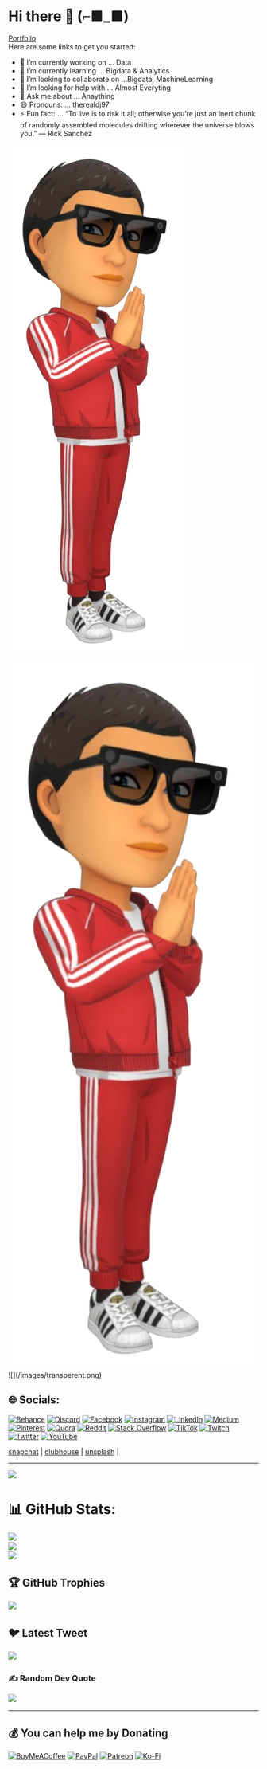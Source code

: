 # Hi there 👋 (⌐■_■)

[Portfolio](https://therealdj97.github.io/)\
Here are some links to get you started:

- 🔭 I’m currently working on ... Data
- 🌱 I’m currently learning ... Bigdata & Analytics
- 👯 I’m looking to collaborate on ...Bigdata, MachineLearning
- 🤔 I’m looking for help with ... Almost Everyting
- 💬 Ask me about ... Anaything
- 😄 Pronouns: ... therealdj97
- ⚡ Fun fact: ... “To live is to risk it all; otherwise you’re just an inert chunk of randomly assembled molecules drifting wherever the universe blows you.” — Rick Sanchez

<!-- ![img](transperent.png) -->

![Avatar](/images/transperent.png "therealdj97Avatar") 

<img src="/images/transperent.png" width="800" /> 
![](/images/transperent.png) 

## 🌐 Socials:

[![Behance](https://img.shields.io/badge/Behance-1769ff?logo=behance&logoColor=white)](https://behance.net/1) [![Discord](https://img.shields.io/badge/Discord-%237289DA.svg?logo=discord&logoColor=white)](https://discord.gg/2) [![Facebook](https://img.shields.io/badge/Facebook-%231877F2.svg?logo=Facebook&logoColor=white)](https://facebook.com/therealdj97) [![Instagram](https://img.shields.io/badge/Instagram-%23E4405F.svg?logo=Instagram&logoColor=white)](https://instagram.com/4) [![LinkedIn](https://img.shields.io/badge/LinkedIn-%230077B5.svg?logo=linkedin&logoColor=white)](https://linkedin.com/in/5) [![Medium](https://img.shields.io/badge/Medium-12100E?logo=medium&logoColor=white)](https://medium.com/@6) [![Pinterest](https://img.shields.io/badge/Pinterest-%23E60023.svg?logo=Pinterest&logoColor=white)](https://pinterest.com/therealdj97) [![Quora](https://img.shields.io/badge/Quora-%23B92B27.svg?logo=Quora&logoColor=white)](https://quora.com/profile/8) [![Reddit](https://img.shields.io/badge/Reddit-%23FF4500.svg?logo=Reddit&logoColor=white)](https://reddit.com/user/9) [![Stack Overflow](https://img.shields.io/badge/-Stackoverflow-FE7A16?logo=stack-overflow&logoColor=white)](https://stackoverflow.com/users/10) [![TikTok](https://img.shields.io/badge/TikTok-%23000000.svg?logo=TikTok&logoColor=white)](https://tiktok.com/@11) [![Twitch](https://img.shields.io/badge/Twitch-%239146FF.svg?logo=Twitch&logoColor=white)](https://twitch.tv/12) [![Twitter](https://img.shields.io/badge/Twitter-%231DA1F2.svg?logo=Twitter&logoColor=white)](https://twitter.com/13) [![YouTube](https://img.shields.io/badge/YouTube-%23FF0000.svg?logo=YouTube&logoColor=white)](https://youtube.com/c/DJ97Presents)

[snapchat](https://www.snapchat.com/add/therealdj97) |  [clubhouse](https://www.clubhouse.com/@therealdj97) | [unsplash](https://unsplash.com/@therealdj97) |

---

[![](https://visitcount.itsvg.in/api?id=therealdj97&icon=9&color=0)](https://visitcount.itsvg.in)

# 📊 GitHub Stats:
![](https://github-readme-stats.vercel.app/api?username=therealdj97&theme=dark&hide_border=false&include_all_commits=false&count_private=false)<br/>
![](https://github-readme-streak-stats.herokuapp.com/?user=therealdj97&theme=dark&hide_border=false)<br/>
![](https://github-readme-stats.vercel.app/api/top-langs/?username=therealdj97&theme=dark&hide_border=false&include_all_commits=false&count_private=false&layout=compact)

## 🏆 GitHub Trophies
![](https://github-profile-trophy.vercel.app/?username=therealdj97&theme=tokyonight&no-frame=false&no-bg=false&margin-w=4)

## 🐦 Latest Tweet
[![](https://gtce.itsvg.in/api?username=therealdj97)](https://github.com/VishwaGauravIn/github-twitter-card-embed)

### ✍️ Random Dev Quote
![](https://quotes-github-readme.vercel.app/api?type=horizontal&theme=tokyonight)

---


  ## 💰 You can help me by Donating
  [![BuyMeACoffee](https://img.shields.io/badge/Buy%20Me%20a%20Coffee-ffdd00?style=for-the-badge&logo=buy-me-a-coffee&logoColor=black)](https://buymeacoffee.com/1) [![PayPal](https://img.shields.io/badge/PayPal-00457C?style=for-the-badge&logo=paypal&logoColor=white)](https://paypal.me/2) [![Patreon](https://img.shields.io/badge/Patreon-F96854?style=for-the-badge&logo=patreon&logoColor=white)](https://patreon.com/3) [![Ko-Fi](https://img.shields.io/badge/Ko--fi-F16061?style=for-the-badge&logo=ko-fi&logoColor=white)](https://ko-fi.com/4)
